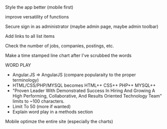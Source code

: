 Style the app better (mobile first)

improve versatility of functions

Secure sign in as administrator (maybe admin page, maybe admin toolbar)

Add links to all list items

Check the number of jobs, companies, postings, etc.

Make a time stamped line chart after I've scrubbed the words

WORD PLAY
* Angular.JS => AngularJS (compare popularaity to the proper terminology)
* HTML/CSS/PHP/MYSQL	becomes HTML++ CSS++ PHP++ MYSQL++
* "Proven Leader With Demonstrated Success In Hiring And Growing A High Performing, Collaborative, And Results Oriented Technology Team" limits to ~100 characters.
* Limit To 50 (more if wanted)
* Explain word play in a methods section

Mobile optimze the entire site (especially the charts)